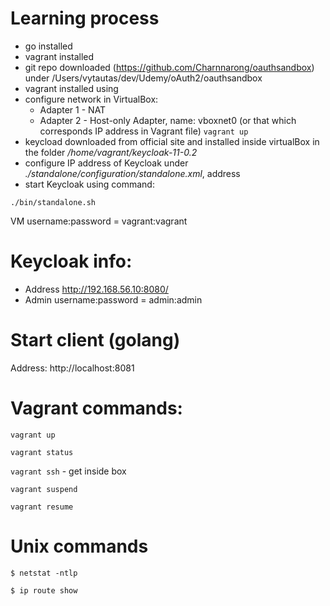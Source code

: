 # Learning process
* go installed
* vagrant installed
* git repo downloaded (https://github.com/Charnnarong/oauthsandbox) under /Users/vytautas/dev/Udemy/oAuth2/oauthsandbox
* vagrant installed using
* configure network in VirtualBox:
  - Adapter 1 - NAT
  - Adapter 2 - Host-only Adapter, name: vboxnet0 (or that which corresponds IP address in Vagrant file)
```vagrant up```
* keycload downloaded from official site and installed inside virtualBox in the folder _/home/vagrant/keycloak-11-0.2_
* configure IP address of Keycloak under _./standalone/configuration/standalone.xml_, address
* start Keycloak using command:
```
./bin/standalone.sh
```

VM username:password = vagrant:vagrant

# Keycloak info:
* Address http://192.168.56.10:8080/
* Admin username:password = admin:admin

# Start client (golang)
Address: http://localhost:8081



# Vagrant commands:
```vagrant up```

```vagrant status```

```vagrant ssh``` - get inside box

```vagrant suspend```

```vagrant resume```

# Unix commands
```
$ netstat -ntlp

$ ip route show
```
